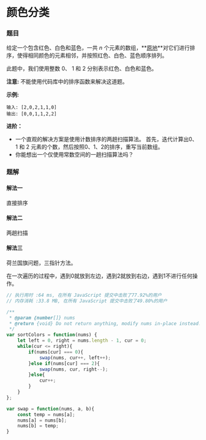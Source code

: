 # 颜色分类

### 题目

给定一个包含红色、白色和蓝色，一共 *n* 个元素的数组，**[原地](https://baike.baidu.com/item/原地算法)**对它们进行排序，使得相同颜色的元素相邻，并按照红色、白色、蓝色顺序排列。

此题中，我们使用整数 0、 1 和 2 分别表示红色、白色和蓝色。

**注意:**
不能使用代码库中的排序函数来解决这道题。

**示例:**

```
输入: [2,0,2,1,1,0]
输出: [0,0,1,1,2,2]
```

**进阶：**

- 一个直观的解决方案是使用计数排序的两趟扫描算法。
  首先，迭代计算出0、1 和 2 元素的个数，然后按照0、1、2的排序，重写当前数组。
- 你能想出一个仅使用常数空间的一趟扫描算法吗？



### 题解

#### 解法一

直接排序

#### 解法二

两趟扫描

#### 解法三

荷兰国旗问题，三指针方法。

在一次遍历的过程中，遇到0就放到左边，遇到2就放到右边，遇到1不进行任何操作。

```javascript
// 执行用时 :64 ms, 在所有 JavaScript 提交中击败了77.92%的用户
// 内存消耗 :33.8 MB, 在所有 JavaScript 提交中击败了49.80%的用户

/**
 * @param {number[]} nums
 * @return {void} Do not return anything, modify nums in-place instead.
 */
var sortColors = function(nums) {
    let left = 0, right = nums.length - 1, cur = 0;
    while(cur <= right){
        if(nums[cur] === 0){
            swap(nums, cur++, left++);
        }else if(nums[cur] === 2){
            swap(nums, cur, right--);
        }else{
            cur++;
        }
    }
};

var swap = function(nums, a, b){
    const temp = nums[a];
    nums[a] = nums[b];
    nums[b] = temp;
}
```



